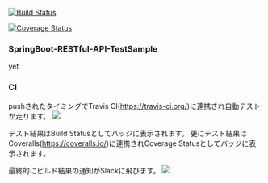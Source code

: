 [![Build Status](https://travis-ci.org/kenichi-nagaoka/spring-boot-restful-api-test.svg?branch=master)](https://travis-ci.org/kenichi-nagaoka/spring-boot-restful-api-test)

[![Coverage Status](https://coveralls.io/repos/github/kenichi-nagaoka/spring-boot-restful-api-test/badge.svg?branch=master)](https://coveralls.io/github/kenichi-nagaoka/spring-boot-restful-api-test?branch=master)

### SpringBoot-RESTful-API-TestSample

yet

### CI

pushされたタイミングでTravis CI(https://travis-ci.org/)に連携され自動テストが走ります。
<img src="https://github.com/kenichi-nagaoka/spring-boot-restful-api-test/blob/feature-1/33.png">

テスト結果はBuild Statusとしてバッジに表示されます。
更にテスト結果はCoveralls(https://coveralls.io/)に連携されCoverage Statusとしてバッジに表示されます。

最終的にビルド結果の通知がSlackに飛びます。
<img src="https://github.com/kenichi-nagaoka/spring-boot-restful-api-test/blob/feature-1/41.png">
